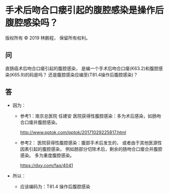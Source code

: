 # 手术后吻合口瘘引起的腹腔感染是操作后腹腔感染吗？

版权所有 © 2019 林鹏程， 保留所有权利。

## 问

直肠癌术后吻合口瘘引起的腹腔感染，
是编一个手术后吻合口瘘(K63.2)和腹腔感染(K65.9)的码是吗？
还是腹腔感染应编至(T81.4操作后腹腔感染)？
 

## 答

- 因为：

  - 参考1：南京总医院 任建安
    医院获得性腹腔感染：多为术后感染，如肠吻合口瘘并腹腔感染。

    http://www.pptok.com/pptok/20171029225817.html

  - 参考2：
    医院获得性腹腔感染：腹部手术后发生的，
    或者由于其他医源性因素引起的腹腔感染，
    例如肠部分切除术后，剩余的肠吻合口瘘合并腹腔感染。
    多为重度腹腔感染。
    
    https://dxy.com/faq/4041


- 所以：

  - 应该编码为：T81.4 操作后腹腔感染
